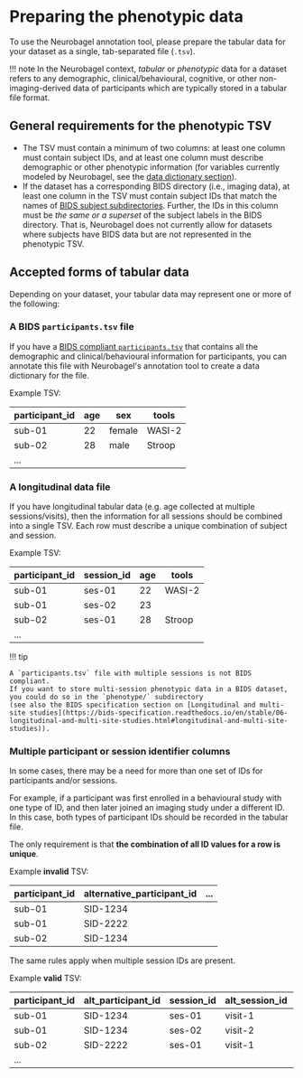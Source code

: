 # Preparing the phenotypic data

To use the Neurobagel annotation tool, 
please prepare the tabular data for your dataset as a single, tab-separated file (`.tsv`).

!!! note
    In the Neurobagel context, _tabular_ or _phenotypic_ data for a dataset refers to any demographic,
    clinical/behavioural, cognitive, or other non-imaging-derived data of participants 
    which are typically stored in a tabular file format.

## General requirements for the phenotypic TSV

- The TSV must contain a minimum of two columns: at least one column must contain subject IDs, 
and at least one column must describe demographic or other phenotypic information 
(for variables currently modeled by Neurobagel, see the [data dictionary section](dictionaries.md)).
- If the dataset has a corresponding BIDS directory (i.e., imaging data), 
at least one column in the TSV must contain subject IDs that match the names of [BIDS subject subdirectories](https://bids-specification.readthedocs.io/en/stable/02-common-principles.html#filesystem-structure). 
Further, the IDs in this column must be _the same or a superset_ of the subject labels in the BIDS directory. 
That is, Neurobagel does not currently allow for datasets where subjects have BIDS data but are not represented in the phenotypic TSV.

## Accepted forms of tabular data

Depending on your dataset, your tabular data may represent one or more of the following:

### A BIDS `participants.tsv` file

If you have a [BIDS compliant `participants.tsv`](https://bids-specification.readthedocs.io/en/stable/03-modality-agnostic-files.html#participants-file) that contains 
all the demographic and clinical/behavioural information for participants, 
you can annotate this file with Neurobagel's annotation tool
to create a data dictionary for the file.

Example TSV:

| participant_id | age | sex    | tools  |
| -------------- | --- | ------ | ------ |
| sub-01         | 22  | female | WASI-2 |
| sub-02         | 28  | male   | Stroop |
| ...            |     |        |        |


### A longitudinal data file
If you have longitudinal tabular data (e.g. age collected at multiple sessions/visits), 
then the information for all sessions should be combined into a single TSV. 
Each row must describe a unique combination of subject and session.

Example TSV:

| participant_id | session_id | age | tools  |
| -------------- | ---------- | --- | ------ |
| sub-01         | ses-01     | 22  | WASI-2 |
| sub-01         | ses-02     | 23  |        | 
| sub-02         | ses-01     | 28  | Stroop |
| ...            |            |     |        |

!!! tip

    A `participants.tsv` file with multiple sessions is not BIDS compliant. 
    If you want to store multi-session phenotypic data in a BIDS dataset, 
    you could do so in the `phenotype/` subdirectory 
    (see also the BIDS specification section on [Longitudinal and multi-site studies](https://bids-specification.readthedocs.io/en/stable/06-longitudinal-and-multi-site-studies.html#longitudinal-and-multi-site-studies)).

### Multiple participant or session identifier columns
In some cases, there may be a need for more than one set of IDs 
for participants and/or sessions.

For example, if a participant was first enrolled in a behavioural study
with one type of ID, 
and then later joined an imaging study under a different ID.
In this case, both types of participant IDs should be recorded in the tabular file.

The only requirement is that **the combination of all ID values for a row is unique**.

Example **invalid** TSV:

| participant_id | alternative_participant_id | ... |
| -------------- | -------------------------- | --- |
| sub-01         | SID-1234                   |     |
| sub-01         | SID-2222                   |     |
| sub-02         | SID-1234                   |     |

The same rules apply when multiple session IDs are present.

Example **valid** TSV:

| participant_id | alt_participant_id | session_id | alt_session_id | age | ... |
| -------------- | ------------------ | ---------- | -------------- | --- | --- |
| sub-01         | SID-1234           | ses-01     | visit-1        | 22  |     |
| sub-01         | SID-1234           | ses-02     | visit-2        | 23  |     |
| sub-02         | SID-2222           | ses-01     | visit-1        | 28  |     |
| ...            |                    |            |                |     |     |
